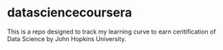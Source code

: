 # datasciencecoursera
This is a repo designed to track my learning curve to earn ceritification of Data Science by John Hopkins University.
